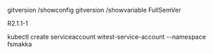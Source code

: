 gitversion /showconfig
gitversion /showvariable FullSemVer

R2.1.1-1

kubectl create serviceaccount witest-service-account --namespace fsmakka